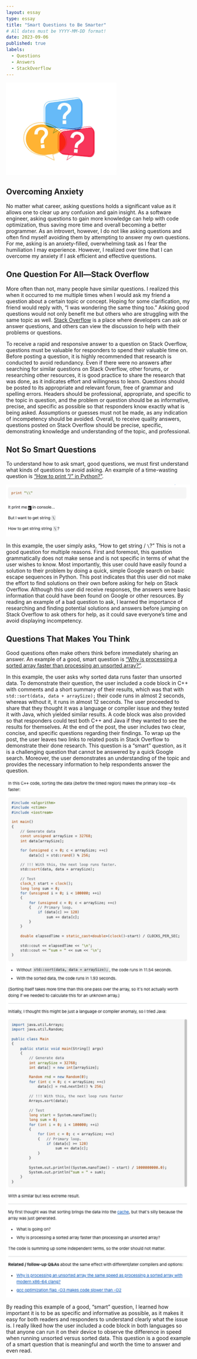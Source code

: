 ```yaml
---
layout: essay
type: essay
title: "Smart Questions to Be Smarter"
# All dates must be YYYY-MM-DD format!
date: 2023-09-06
published: true
labels:
  - Questions
  - Answers
  - StackOverflow
---
```


<img width="300px" class="rounded float-start pe-4" src="../img/questions.jpeg">

## Overcoming Anxiety
No matter what career, asking questions holds a significant value as it allows one to clear up any confusion and gain insight. As a software engineer, asking questions to gain more knowledge can help with code optimization, thus saving more time and overall becoming a better programmer. As an introvert, however, I do not like asking questions and often find myself avoiding them by attempting to answer my own questions. For me, asking is an anxiety-filled, overwhelming task as I fear the humiliation I may experience. However, I realized over time that I can overcome my anxiety if I ask efficient and effective questions. 

## One Question For All—Stack Overflow
More often than not, many people have similar questions. I realized this when it occurred to me multiple times when I would ask my friend a question about a certain topic or concept. Hoping for some clarification, my friend would reply with, “I was wondering the same thing too.” Asking good questions would not only benefit me but others who are struggling with the same topic as well. [Stack Overflow](https://stackoverflow.com/) is a place where developers can ask or answer questions, and others can view the discussion to help with their problems or questions. 

To receive a rapid and responsive answer to a question on Stack Overflow, questions must be valuable for responders to spend their valuable time on. Before posting a question, it is highly recommended that research is conducted to avoid redundancy. Even if there were no answers after searching for similar questions on Stack Overflow, other forums, or researching other resources, it is good practice to share the research that was done, as it indicates effort and willingness to learn. Questions should be posted to its appropriate and relevant forum, free of grammar and spelling errors. Headers should be professional, appropriate, and specific to the topic in question, and the problem or question should be as informative, precise, and specific as possible so that responders know exactly what is being asked. Assumptions or guesses must not be made, as any indication of incompetency should be avoided. Overall, to receive quality answers, questions posted on Stack Overflow should be precise, specific, demonstrating knowledge and understanding of the topic, and professional.

## Not So Smart Questions
To understand how to ask smart, good questions, we must first understand what kinds of questions to avoid asking. An example of a time-wasting question is [“How to print “/” in Python?”](https://stackoverflow.com/questions/32491682/how-to-print-in-python). 

<img width="500px" src="../img/badQuestion.png">

In this example, the user simply asks, “How to get string / ```\```?” This is not a good question for multiple reasons. First and foremost, this question grammatically does not make sense and is not specific in terms of what the user wishes to know. Most importantly, this user could have easily found a solution to their problem by doing a quick, simple Google search on basic escape sequences in Python. This post indicates that this user did not make the effort to find solutions on their own before asking for help on Stack Overflow. Although this user did receive responses, the answers were basic information that could have been found on Google or other resources. By reading an example of a bad question to ask, I learned the importance of researching and finding potential solutions and answers before jumping on Stack Overflow to ask others for help, as it could save everyone’s time and avoid displaying incompetency. 

## Questions That Makes You Think 
Good questions often make others think before immediately sharing an answer. An example of a good, smart question is [“Why is processing a sorted array faster than processing an unsorted array?”](https://stackoverflow.com/questions/11227809/why-is-processing-a-sorted-array-faster-than-processing-an-unsorted-array). 

In this example, the user asks why sorted data runs faster than unsorted data. To demonstrate their question, the user included a code block in C++ with comments and a short summary of their results, which was that with ```std::sort(data, data + arraySize);``` their code runs in almost 2 seconds, whereas without it, it runs in almost 12 seconds. The user proceeded to share that they thought it was a language or compiler issue and they tested it with Java, which yielded similar results. A code block was also provided so that responders could test both C++ and Java if they wanted to see the results for themselves. At the end of the post, the user includes two clear, concise, and specific questions regarding their findings. To wrap up the post, the user leaves two links to related posts in Stack Overflow to demonstrate their done research. This question is a “smart” question, as it is a challenging question that cannot be answered by a quick Google search. Moreover, the user demonstrates an understanding of the topic and provides the necessary information to help respondents answer the question. 

<img width="500px" src="../img/goodQuestion.png">

By reading this example of a good, “smart” question, I learned how important it is to be as specific and informative as possible, as it makes it easy for both readers and responders to understand clearly what the issue is. I really liked how the user included a code block in both languages so that anyone can run it on their device to observe the difference in speed when running unsorted versus sorted data. This question is a good example of a smart question that is meaningful and worth the time to answer and even read. 
